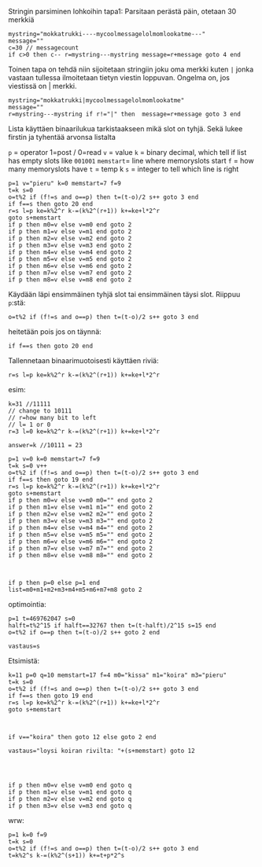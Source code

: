 Stringin parsiminen lohkoihin tapa1:
Parsitaan perästä päin, otetaan 30 merkkiä

```
mystring="mokkatrukki----mycoolmessagelolmomlookatme---"
message=""
c=30 // messagecount
if c>0 then c-- r=mystring---mystring message=r+message goto 4 end
```

Toinen tapa on tehdä niin sijoitetaan stringiin joku oma merkki kuten `|`
jonka vastaan tullessa ilmoitetaan tietyn viestin loppuvan. Ongelma on, jos viestissä on | merkki.

```
mystring="mokkatrukki|mycoolmessagelolmomlookatme"
message=""
r=mystring---mystring if r!="|" then  message=r+message goto 3 end
```

Lista käyttäen binaarilukua tarkistaakseen mikä slot on tyhjä. Sekä lukee firstin ja tyhentää arvonsa listalta

`p` = operator 1=post / 0=read
`v` = value
`k` = binary decimal, which tell if list has empty slots like `001001`
`memstart`= line where memoryslots start
`f` = how many memoryslots have
`t` = temp k
`s` = integer to tell which line is right
```
p=1 v="pieru" k=0 memstart=7 f=9
t=k s=0
o=t%2 if (f!=s and o==p) then t=(t-o)/2 s++ goto 3 end
if f==s then goto 20 end
r=s l=p ke=k%2^r k-=(k%2^(r+1)) k+=ke+l*2^r
goto s+memstart
if p then m0=v else v=m0 end goto 2
if p then m1=v else v=m1 end goto 2
if p then m2=v else v=m2 end goto 2
if p then m3=v else v=m3 end goto 2
if p then m4=v else v=m4 end goto 2
if p then m5=v else v=m5 end goto 2
if p then m6=v else v=m6 end goto 2
if p then m7=v else v=m7 end goto 2
if p then m8=v else v=m8 end goto 2
```
Käydään läpi ensimmäinen tyhjä slot tai ensimmäinen täysi slot. Riippuu `p`:stä:
```
o=t%2 if (f!=s and o==p) then t=(t-o)/2 s++ goto 3 end
```
heitetään pois jos on täynnä:
```
if f==s then goto 20 end
```
Tallennetaan binaarimuotoisesti käyttäen riviä:
```
r=s l=p ke=k%2^r k-=(k%2^(r+1)) k+=ke+l*2^r
```
esim:
```
k=31 //11111
// change to 10111
// r=how many bit to left
// l= 1 or 0
r=3 l=0 ke=k%2^r k-=(k%2^(r+1)) k+=ke+l*2^r

answer=k //10111 = 23
```

```
p=1 v=0 k=0 memstart=7 f=9
t=k s=0 v++
o=t%2 if (f!=s and o==p) then t=(t-o)/2 s++ goto 3 end
if f==s then goto 19 end
r=s l=p ke=k%2^r k-=(k%2^(r+1)) k+=ke+l*2^r
goto s+memstart
if p then m0=v else v=m0 m0="" end goto 2
if p then m1=v else v=m1 m1="" end goto 2
if p then m2=v else v=m2 m2="" end goto 2
if p then m3=v else v=m3 m3="" end goto 2
if p then m4=v else v=m4 m4="" end goto 2
if p then m5=v else v=m5 m5="" end goto 2
if p then m6=v else v=m6 m6="" end goto 2
if p then m7=v else v=m7 m7="" end goto 2
if p then m8=v else v=m8 m8="" end goto 2



if p then p=0 else p=1 end
list=m0+m1+m2+m3+m4+m5+m6+m7+m8 goto 2
```

optimointia:
```
p=1 t=469762047 s=0
halft=t%2^15 if halft==32767 then t=(t-halft)/2^15 s=15 end
o=t%2 if o==p then t=(t-o)/2 s++ goto 2 end

vastaus=s
```


Etsimistä:

```
k=11 p=0 q=10 memstart=17 f=4 m0="kissa" m1="koira" m3="pieru"
t=k s=0  
o=t%2 if (f!=s and o==p) then t=(t-o)/2 s++ goto 3 end
if f==s then goto 19 end
r=s l=p ke=k%2^r k-=(k%2^(r+1)) k+=ke+l*2^r
goto s+memstart



if v=="koira" then goto 12 else goto 2 end

vastaus="loysi koiran rivilta: "+(s+memstart) goto 12




if p then m0=v else v=m0 end goto q
if p then m1=v else v=m1 end goto q
if p then m2=v else v=m2 end goto q
if p then m3=v else v=m3 end goto q
```


wrw:
```
p=1 k=0 f=9
t=k s=0
o=t%2 if (f!=s and o==p) then t=(t-o)/2 s++ goto 3 end
t=k%2^s k-=(k%2^(s+1)) k+=t+p*2^s
```
